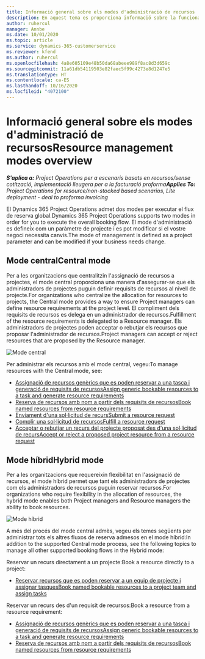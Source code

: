 ```yaml
---
title: Informació general sobre els modes d'administració de recursos
description: En aquest tema es proporciona informació sobre la funcionalitat d'administració de recursos al Dynamics 365 Project Operations.
author: ruhercul
manager: Annbe
ms.date: 10/01/2020
ms.topic: article
ms.service: dynamics-365-customerservice
ms.reviewer: kfend
ms.author: ruhercul
ms.openlocfilehash: 4a8e605109e48b50da68abeee989f8ac8d3d659c
ms.sourcegitcommit: 11a61db54119503e82faec5f99c4273e8d1247e5
ms.translationtype: HT
ms.contentlocale: ca-ES
ms.lasthandoff: 10/16/2020
ms.locfileid: "4072100"
---
```

# <a name="resource-management-modes-overview"></a><span data-ttu-id="2d8f0-103">Informació general sobre els modes d'administració de recursos</span><span class="sxs-lookup"><span data-stu-id="2d8f0-103">Resource management modes overview</span></span>

<span data-ttu-id="2d8f0-104">_**S'aplica a:** Project Operations per a escenaris basats en recursos/sense cotització, implementació lleugera per a la facturació proforma_</span><span class="sxs-lookup"><span data-stu-id="2d8f0-104">_**Applies To:** Project Operations for resource/non-stocked based scenarios, Lite deployment - deal to proforma invoicing_</span></span>


<span data-ttu-id="2d8f0-105">El Dynamics 365 Project Operations admet dos modes per executar el flux de reserva global.</span><span class="sxs-lookup"><span data-stu-id="2d8f0-105">Dynamics 365 Project Operations supports two modes in order for you to execute the overall booking flow.</span></span> <span data-ttu-id="2d8f0-106">El mode d'administració es defineix com un paràmetre de projecte i es pot modificar si el vostre negoci necessita canvis.</span><span class="sxs-lookup"><span data-stu-id="2d8f0-106">The mode of management is defined as a project parameter and can be modified if your business needs change.</span></span>    

## <a name="central-mode"></a><span data-ttu-id="2d8f0-107">Mode central</span><span class="sxs-lookup"><span data-stu-id="2d8f0-107">Central mode</span></span>
<span data-ttu-id="2d8f0-108">Per a les organitzacions que centralitzin l'assignació de recursos a projectes, el mode central proporciona una manera d'assegurar-se que els administradors de projectes puguin definir requisits de recursos al nivell de projecte.</span><span class="sxs-lookup"><span data-stu-id="2d8f0-108">For organizations who centralize the allocation for resources to projects, the Central mode provides a way to ensure Project managers can define resource requirements at the project level.</span></span> <span data-ttu-id="2d8f0-109">El compliment dels requisits de recursos es delega en un administrador de recursos.</span><span class="sxs-lookup"><span data-stu-id="2d8f0-109">Fulfillment of the resource requirements is delegated to a Resource manager.</span></span> <span data-ttu-id="2d8f0-110">Els administradors de projectes poden acceptar o rebutjar els recursos que proposar l'administrador de recursos.</span><span class="sxs-lookup"><span data-stu-id="2d8f0-110">Project managers can accept or reject resources that are proposed by the Resource manager.</span></span>

![Mode central](./media/resource-management-central.png)

<span data-ttu-id="2d8f0-112">Per administrar els recursos amb el mode central, vegeu:</span><span class="sxs-lookup"><span data-stu-id="2d8f0-112">To manage resources with the Central mode, see:</span></span>

- [<span data-ttu-id="2d8f0-113">Assignació de recursos genèrics que es poden reservar a una tasca i generació de requisits de recursos</span><span class="sxs-lookup"><span data-stu-id="2d8f0-113">Assign generic bookable resources to a task and generate resource requirements</span></span>](https://docs.microsoft.com/dynamics365/project-service/assign-generic-bookable-resource)
- [<span data-ttu-id="2d8f0-114">Reserva de recursos amb nom a partir dels requisits de recursos</span><span class="sxs-lookup"><span data-stu-id="2d8f0-114">Book named resources from resource requirements</span></span>](https://docs.microsoft.com/dynamics365/project-service/book-named-resource)
- [<span data-ttu-id="2d8f0-115">Enviament d'una sol·licitud de recurs</span><span class="sxs-lookup"><span data-stu-id="2d8f0-115">Submit a resource request</span></span>](https://docs.microsoft.com/dynamics365/project-service/submit-resource-request)
- [<span data-ttu-id="2d8f0-116">Complir una sol·licitud de recursos</span><span class="sxs-lookup"><span data-stu-id="2d8f0-116">Fulfill a resource request</span></span>](https://docs.microsoft.com/dynamics365/project-service/resource-management-fulfill-requests)
- [<span data-ttu-id="2d8f0-117">Acceptar o rebutjar un recurs del projecte proposat des d'una sol·licitud de recurs</span><span class="sxs-lookup"><span data-stu-id="2d8f0-117">Accept or reject a proposed project resource from a resource request</span></span>](https://docs.microsoft.com/dynamics365/project-service/accept-reject-proposed-resource)

## <a name="hybrid-mode"></a><span data-ttu-id="2d8f0-118">Mode híbrid</span><span class="sxs-lookup"><span data-stu-id="2d8f0-118">Hybrid mode</span></span>
<span data-ttu-id="2d8f0-119">Per a les organitzacions que requereixin flexibilitat en l'assignació de recursos, el mode híbrid permet que tant els administradors de projectes com els administradors de recursos puguin reservar recursos.</span><span class="sxs-lookup"><span data-stu-id="2d8f0-119">For organizations who require flexibility in the allocation of resources, the hybrid mode enables both Project managers and Resource managers the ability to book resources.</span></span>

![Mode híbrid](./media/resource-management-hybrid.png)

<span data-ttu-id="2d8f0-121">A més del procés del mode central admès, vegeu els temes següents per administrar tots els altres fluxos de reserva admesos en el mode híbrid:</span><span class="sxs-lookup"><span data-stu-id="2d8f0-121">In addition to the supported Central mode process, see the following topics to manage all other supported booking flows in the Hybrid mode:</span></span>

<span data-ttu-id="2d8f0-122">Reservar un recurs directament a un projecte:</span><span class="sxs-lookup"><span data-stu-id="2d8f0-122">Book a resource directly to a project:</span></span>
- [<span data-ttu-id="2d8f0-123">Reservar recursos que es poden reservar a un equip de projecte i assignar tasques</span><span class="sxs-lookup"><span data-stu-id="2d8f0-123">Book named bookable resources to a project team and assign tasks</span></span>](https://docs.microsoft.com/dynamics365/project-service/assign-named-bookable-resource)

<span data-ttu-id="2d8f0-124">Reservar un recurs des d'un requisit de recursos:</span><span class="sxs-lookup"><span data-stu-id="2d8f0-124">Book a resource from a resource requirement:</span></span>
- [<span data-ttu-id="2d8f0-125">Assignació de recursos genèrics que es poden reservar a una tasca i generació de requisits de recursos</span><span class="sxs-lookup"><span data-stu-id="2d8f0-125">Assign generic bookable resources to a task and generate resource requirements</span></span>](https://docs.microsoft.com/dynamics365/project-service/assign-generic-bookable-resource)
- [<span data-ttu-id="2d8f0-126">Reserva de recursos amb nom a partir dels requisits de recursos</span><span class="sxs-lookup"><span data-stu-id="2d8f0-126">Book named resources from resource requirements</span></span>](https://docs.microsoft.com/dynamics365/project-service/book-named-resource)
